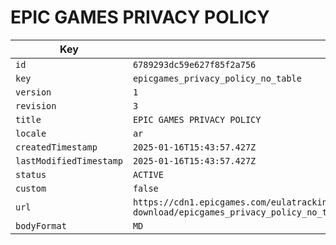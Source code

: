 # EPIC GAMES PRIVACY POLICY

| Key | Value |
| --- | ----- |
| `id` | `6789293dc59e627f85f2a756` |
| `key` | `epicgames_privacy_policy_no_table` |
| `version` | `1` |
| `revision` | `3` |
| `title` | `EPIC GAMES PRIVACY POLICY` |
| `locale` | `ar` |
| `createdTimestamp` | `2025-01-16T15:43:57.427Z` |
| `lastModifiedTimestamp` | `2025-01-16T15:43:57.427Z` |
| `status` | `ACTIVE` |
| `custom` | `false` |
| `url` | `https://cdn1.epicgames.com/eulatracking-download/epicgames_privacy_policy_no_table/ar/v1/r3/85f2d6781729dc74d1c7d997cae42b7c.pdf` |
| `bodyFormat` | `MD` |
